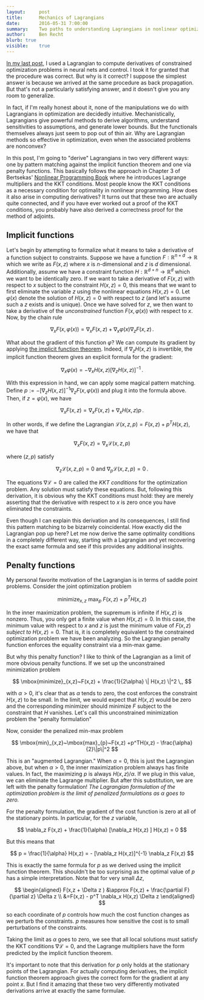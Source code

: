 ```yaml
---
layout:     post
title:      Mechanics of Lagrangians
date:       2016-05-31 7:00:00
summary:    Two paths to understanding Lagrangians in nonlinear optimization
author:     Ben Recht
blurb: true
visible:    true
---
```


[In my last post](/2016/05/18/mates-of-costate/), I used a Lagrangian to compute derivatives of constrained optimization problems in neural nets and control.  I took it for granted that the procedure was correct.  But why is it correct?  I suppose the simplest answer is because we arrived at the same procedure as back propagation.  But that's not a particularly satisfying answer, and it doesn't give you any room to generalize.

In fact, if I'm really honest about it, none of the manipulations we do with Lagrangians in optimization are decidedly intuitive.  Mechanistically, Lagrangians give powerful methods to derive algorithms, understand sensitivities to assumptions, and generate lower bounds. But the functionals themselves always just seem to pop out of thin air.  Why are Lagrangian methods so effective in optimization, even when the associated problems are nonconvex?

In this post, I'm going to "derive" Lagrangians in two very different ways: one by pattern matching against the implicit function theorem and one via penalty functions.  This basically follows the approach in Chapter 3 of Bertsekas' [Nonlinear Programming Book](http://www.athenasc.com/nonlinbook.html) where he introduces Lagrange multipliers and the KKT conditions.  Most people know the KKT conditions as a necessary condition for optimality in nonlinear programming.  How does it also arise in computing derivatives?  It turns out that these two are actually quite connected, and if you have ever worked out a proof of the KKT conditions, you probably have also derived a correctness proof for the method of adjoints.

## Implicit functions

Let's begin by attempting to formalize what it means to take a derivative of a function subject to constraints.  Suppose we have a function $F:\mathbb{R}^{n+d} \rightarrow \mathbb{R}$ which we write as $F(x,z)$ where $x$ is $n$-dimensional and $z$ is $d$ dimensional.  Additionally, assume we have a constraint function $H:\mathbb{R}^{d+n} \rightarrow \mathbb{R}^d$ which we want to be identically zero.  If we want to take a derivative of $F(x,z)$ with respect to $x$ subject to the constraint $H(x,z)=0$, this means that we want to first eliminate the variable $z$ using the nonlinear equations $H(x,z)=0$.  Let $\varphi(x)$ denote the solution of $H(x,z)=0$ with respect to $z$ (and let's assume such a $z$ exists and is unique).  Once we have solved for $z$, we then want to take a derivative of the *unconstrained* function $F(x,\varphi(x))$ with respect to $x$.  Now, by the chain rule

$$
	\nabla_x F(x,\varphi(x)) = \nabla_x F(x,z) + \nabla_x \varphi(x) \nabla_z F(x,z)\,.
$$

What about the gradient of this function $\varphi$?  We can compute its gradient by applying [the implicit function theorem](https://en.wikipedia.org/wiki/Implicit_function_theorem).  Indeed, if $\nabla_z H(x,z)$ is invertible, the implicit function theorem gives an explicit formula for the gradient:

$$
	\nabla_x \varphi(x) = - \nabla_x H(x,z)[\nabla_z H(x,z)]^{-1} \,.
$$

With this expression in hand, we can apply some magical pattern matching. Define $p:= - [\nabla_z H(x,z)]^{-1} \nabla_z F(x,\varphi(x))$ and plug it into the formula above.  Then, if $z=\varphi(x)$, we have

$$
	\nabla_x F(x,z) = \nabla_x F(x,z) + \nabla_x H(x,z) p\,.
$$

In other words, if we define the Lagrangian $\mathcal{L}(x,z,p) = F(x,z) + p^T H(x,z)$, we have that

$$
	\nabla_x F(x,z) = \nabla_x \mathcal{L}(x,z,p)
$$

where $(z,p)$ satisfy

$$
	\nabla_z \mathcal{L}(x,z,p)=0~\mbox{and}~\nabla_p \mathcal{L}(x,z,p)=0\,.
$$

The equations $\nabla \mathcal{L}=0$ are called the *KKT conditions* for the optimization problem.   Any solution must satisfy these equations.  But, following this derivation, it is obvious why the KKT conditions must hold: they are merely asserting that the derivative with respect to $x$ is zero once you have eliminated the constraints.

Even though I can explain this derivation and its consequences, I still find this pattern matching to be bizarrely coincidental.  How exactly did the Lagrangian pop up here?  Let me now derive the same optimality conditions in a completely different way, starting with a Lagrangian and yet recovering the exact same formula and see if this provides any additional insights.

## Penalty functions

My personal favorite motivation of the Lagrangian is in terms of saddle point problems.  Consider the joint optimization problem

$$
	\mbox{minimize}_{x,z}~\mbox{max}_{p}~F(x,z) +p^TH(x,z)
$$  

In the inner maximization problem, the supremum is infinite if $H(x,z)$ is nonzero.  Thus, you only get a finite value when $H(x,z)=0$.  In this case, the minimum value with respect to $x$ and $z$ is just the minimum value of $F(x,z)$ *subject to* $H(x,z)=0$.  That is, it is completely equivalent to the constrained optimization problem we have been analyzing.  So the Lagrangian penalty function enforces the equality constraint via a min-max game.

But why this penalty function?  I like to think of the Lagrangian as a limit of more obvious penalty functions.  If we set up the unconstrained minimization problem

$$
\mbox{minimize}_{x,z}~F(x,z) + \frac{1}{2\alpha} \| H(x,z) \|^2 \,,
$$

with $\alpha>0$, it's clear that as $\alpha$ tends to zero, the cost enforces the constraint $H(x,z)$ to be small.  In the limit, we would expect that $H(x,z)$ would be zero and the corresponding minimizer should minimize $F$ subject to the constraint that $H$ vanishes.  Let's call this unconstrained minimization problem the "penalty formulation"

Now, consider the penalized min-max problem

$$
	\mbox{min}_{x,z}~\mbox{max}_{p}~F(x,z) +p^TH(x,z) - \frac{\alpha}{2}\|p\|^2
$$  

This is an "augmented Lagrangian."  When $\alpha=0$, this is just the Lagrangian above, but when $\alpha>0$, the inner maximization problem always has finite values.  In fact, the maximizing $p$ is always $H(x,z)/\alpha$.  If we plug in this value, we can eliminate the Lagrange multiplier.  But after this substitution, we are left with the penalty formulation!  *The Lagrangian formulation of the optimization problem is the limit of penalized formulations as $\alpha$ goes to zero.*

For the penalty formulation, the gradient of the cost function is zero at all of the  stationary points.  In particular, for the $z$ variable,

$$
	\nabla_z F(x,z) + \frac{1}{\alpha} [\nabla_z H(x,z) ] H(x,z) = 0
$$

But this means that

$$
	p = \frac{1}{\alpha} H(x,z) = - [\nabla_z H(x,z)]^{-1} \nabla_z F(x,z)
$$

This is exactly the same formula for $p$ as we derived using the implicit function theorem. This shouldn't be too surprising as the optimal value of $p$ has a simple interpretation.  Note that for very small $\Delta z$,

$$
\begin{aligned}
	F(x,z + \Delta z )
	&\approx F(x,z) + \frac{\partial F}{\partial z} \Delta z  \\
	&=F(x,z) - p^T \nabla_x H(x,z) \Delta z
\end{aligned}
$$

so each coordinate of $p$ controls how much the cost function changes as we perturb the constraints.  $p$ measures how sensitive the cost is to small perturbations of the constraints.

Taking the limit as $\alpha$ goes to zero, we see that all local solutions must satisfy the KKT conditions $\nabla \mathcal{L}=0$, and the Lagrange multipliers have the form predicted by the implicit function theorem.

It's important to note that this derivation for $p$ only holds at the stationary points of the Lagrangian.  For actually computing derivatives, the implicit function theorem approach gives the correct form for the gradient at any point $x$.  But I find it amazing that these two very differently motivated derivations arrive at exactly the same formulae.

